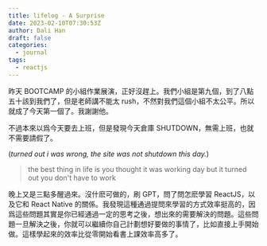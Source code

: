 ```yaml
---
title: lifelog - A Surprise
date: 2023-02-10T07:30:53Z
author: Dali Han
draft: false
categories:
  - journal
tags:
  - reactjs
---
```


昨天 BOOTCAMP 的小組作業展演，正好沒趕上。我們小組是第九個，到了八點五十該到我們了，但是老師講不能太 rush，不然對我們這個小組不太公平。所以就成了今天第一個了。我謝謝他。

不過本來以爲今天要去上班，但是發現今天倉庫 SHUTDOWN，無需上班，也就不需要請假了。

(*turned out i was wrong, the site was not shutdown this day.*)

> the best thing in life is you thought it was working day but it turned out you don't have to work

晚上又是三點多醒過來。沒什麽可做的，刷 GPT，問了問怎麽學習 ReactJS，以及它和 React Native 的關係。我發現這種通過提問來學習的方式效率挺高的，因爲這些問題其實是你已經通過一定的思考之後，想出來的需要解決的問題。這些問題一旦解決之後，你就可以繼續你自己計劃想好要做的事情了，比如直接上手開始做。這樣學起來的效率比從零開始看書上課效率高多了。